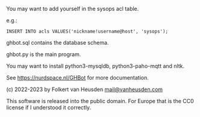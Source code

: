 You may want to add yourself in the sysops acl table.

e.g.:

    INSERT INTO acls VALUES('nickname!username@host', 'sysops');


ghbot.sql contains the database schema.


ghbot.py is the main program.

You may want to install python3-mysqldb, python3-paho-mqtt and nltk.


See https://nurdspace.nl/GHBot for more documentation.


(c) 2022-2023 by Folkert van Heusden <mail@vanheusden.com>

This software is released into the public domain. For Europe
that is the CC0 license if I understood it correctly.
